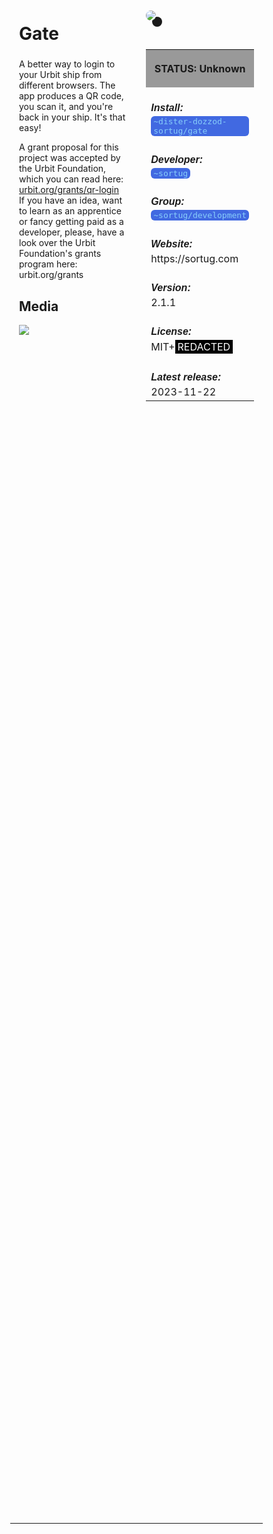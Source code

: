 <style>
	/* %wiki restyling */
.page a{display: inline-block;color: white;border: 1px solid black;margin-right: 6px;padding: 5px;background-color:#3366cc;border-radius:7px;}#page-title{display:none;}.sidebar{margin-right:-20px;padding-top:180px;background-image: url("https://i.imgur.com/enNS7bT.png");background-repeat:no-repeat;background-position-x:53%}#global-menu{border:2px solid cadetblue;}#global-menu a{display:block;margin-bottom:6px;}h1{font-size:2em;margin-top:0em}footer{text-align:left}
	/* Tooltip */
.tooltip {position: relative;display: inline-block;border-bottom: 1px dotted black;}
.tooltip .tooltiptext {visibility: hidden;width: 120px;background-color: black;color: #fff;text-align: center;padding: 5px 0;border-radius: 6px;
position: absolute;z-index: 1;}
.tooltip:hover .tooltiptext {visibility: visible;}
.logo {margin-top:-20px;margin-bottom:30px;margin-left:0px;box-shadow: 10px 10px;border-radius:30px;}
	/* Flexbox */
* {box-sizing: border-box;} body {margin: 0;} #main {display: flex;min-height: calc(100vh - 40vh);} #main > article {flex: 1;} #main > nav, #main > aside {flex: 0 0 20vw;} #main > nav {order: -1;} header{padding: 0em;} footer, article, nav, aside {padding: 1em;}
	/* Urmanac */
.urlink{display:inline-block;padding:1px 4px 1px 4px;font-family:monospace;color:LightSkyBlue; background:RoyalBlue;border-radius:6px;} .redacted{display:inline-block;padding:1px 4px 1px 4px;color:white; background:black;} .wlink{background-color: royalblue;border-radius: 0px;padding: 2px 2px 1px 2px;border: solid 1px lightskyblue;color: wheat;} .xlink{background-color: rgba(130, 130, 130, 20%);border-radius: 0px;padding: 2px 2px 1px 2px;border: solid 1px lightskyblue;color: black;} h5{margin-bottom:-1em;font-family:sans-serif}
img {max-width:100%;} .avator {border-radius:100px;width:48px;margin-right: 15px;} .tweet-wrap {max-width:490px;background: #fff;margin: 0 auto;margin-top: 50px;border-radius:3px;padding: 20px 30px 20px 10px;border-bottom: 1px solid #e6ecf0;border-top: 1px solid #e6ecf0;}.tweet-header {display: flex;align-items:flex-start;font-size:14px;}
.tweet-header-info {font-weight:bold;} .tweet-header-info span {color:#657786;font-weight:normal;margin-left: 5px;} .tweet-header-info p {font-weight:normal;margin-top: 5px;} .tweet-img-wrap {padding-left: 60px;}
</style>
<link href="https://fonts.googleapis.com/css?family=Asap" rel="stylesheet">
<link href="https://fonts.googleapis.com/css?family=Roboto" rel="stylesheet">



<div id="main"><article>

# Gate

A better way to login to your Urbit ship from different browsers. The app produces a QR code, you scan it, and you're back in your ship. It's that easy!

A grant proposal for this project was accepted by the Urbit Foundation, which you can read here: [urbit.org/grants/qr-login](https://urbit.org/grants/qr-login) <br>
If you have an idea, want to learn as an apprentice or fancy getting paid as a developer, please, have a look over the Urbit Foundation's grants program here: urbit.org/grants

## Media

<img src="https://i.imgur.com/crXwwmL.png">

</article><aside>

<img src="https://i.imgur.com/4rbTF9C.png" class="logo">

<table style="width:100%">
  <tr><th style="background-color:#999999">

STATUS: Unknown

</th></tr>
  <tr><td>
	<h5>  Install: </h5><br><span class="urlink"> ~dister-dozzod-sortug/gate </span>
  </td></tr>

  <tr><td>
	<h5>   Developer: </h5><br><span class="urlink"> ~sortug </span>
  </td></tr>

  <tr><td>
	<h5>  Group: </h5><br><span class="urlink"> ~sortug/development </span>
  </td></tr>

  <tr><td>
	<h5>  Website: </h5><br> https://sortug.com
  </td></tr>

  <tr><td>
	<h5>  Version: </h5><br> 2.1.1
  </td></tr>

  <tr><td>
	<h5>  License: </h5><br> MIT+<span class="redacted">REDACTED</span>
  </td></tr>

  <tr><td>
	<h5>  Latest release: </h5><br> 2023-11-22
  </td></tr>

</table> 

</aside></div>

---------------------------------

